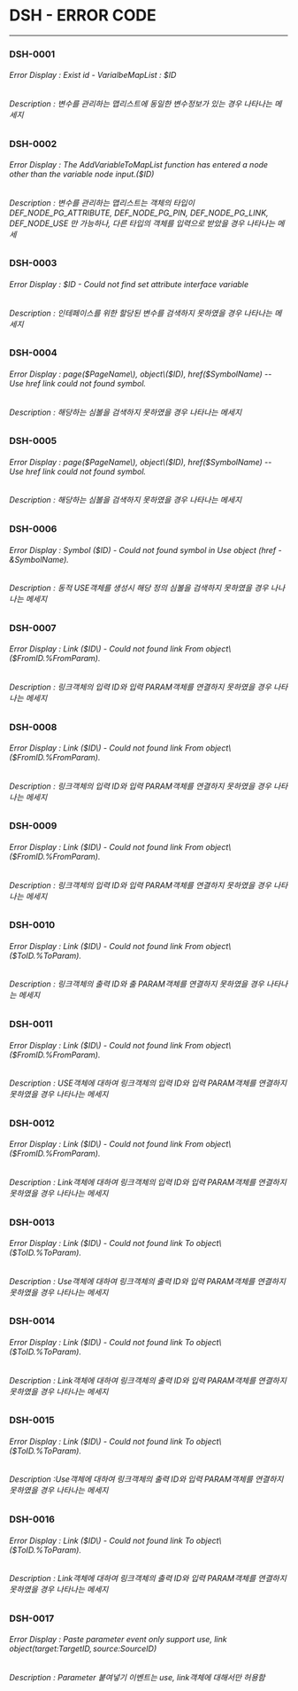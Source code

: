 # DSH - ERROR CODE

---

### DSH-0001

###### Error Display : Exist id - VarialbeMapList : $ID

###### Description : 변수를 관리하는 맵리스트에 동일한 변수정보가 있는 경우 나타나는 메세지

### DSH-0002

###### Error Display : The AddVariableToMapList function has entered a node other than the variable node input.\($ID\)

###### Description : 변수를 관리하는 맵리스트는 객체의 타입이 DEF\_NODE\_PG\_ATTRIBUTE, DEF\_NODE\_PG\_PIN, DEF\_NODE\_PG\_LINK, DEF\_NODE\_USE 만 가능하나, 다른 타입의 객체를 입력으로 받았을 경우 나타나는 메세

### DSH-0003

###### Error Display : $ID - Could not find set attribute interface variable

###### Description : 인테페이스를 위한 할당된 변수를 검색하지 못하였을 경우 나타나는 메세지

### DSH-0004

###### Error Display : page\($PageName\), object\($ID\), href\($SymbolName\) -- Use href link could not found symbol.

###### Description : 해당하는 심볼을 검색하지 못하였을 경우 나타나는 메세지

### DSH-0005

###### Error Display : page\($PageName\), object\($ID\), href\($SymbolName\) -- Use href link could not found symbol.

###### Description : 해당하는 심볼을 검색하지 못하였을 경우 나타나는 메세지

### DSH-0006

###### Error Display : Symbol \($ID\) - Could not found symbol in Use object \(href - &SymbolName\).

###### Description : 동적 USE객체를 생성시 해당 정의 심볼을 검색하지 못하였을 경우 나나나는 메세지

### DSH-0007

###### Error Display : Link \($ID\) - Could not found link From object\($FromID.%FromParam\).

###### Description : 링크객체의 입력 ID와 입력 PARAM객체를 연결하지 못하였을 경우 나타나는 메세지

### DSH-0008

###### Error Display : Link \($ID\) - Could not found link From object\($FromID.%FromParam\).

###### Description : 링크객체의 입력 ID와 입력 PARAM객체를 연결하지 못하였을 경우 나타나는 메세지

### DSH-0009

###### Error Display : Link \($ID\) - Could not found link From object\($FromID.%FromParam\).

###### Description : 링크객체의 입력 ID와 입력 PARAM객체를 연결하지 못하였을 경우 나타나는 메세지

### DSH-0010

###### Error Display : Link \($ID\) - Could not found link From object\($ToID.%ToParam\).

###### Description : 링크객체의 출력 ID와 출 PARAM객체를 연결하지 못하였을 경우 나타나는 메세지

### DSH-0011

###### Error Display : Link \($ID\) - Could not found link From object\($FromID.%FromParam\).

###### Description : USE객체에 대하여 링크객체의 입력 ID와 입력 PARAM객체를 연결하지 못하였을 경우 나타나는 메세지

### DSH-0012

###### Error Display : Link \($ID\) - Could not found link From object\($FromID.%FromParam\).

###### Description : Link객체에 대하여 링크객체의 입력 ID와 입력 PARAM객체를 연결하지 못하였을 경우 나타나는 메세지

### DSH-0013

###### Error Display : Link \($ID\) - Could not found link To object\($ToID.%ToParam\).

###### Description : Use객체에 대하여 링크객체의 출력 ID와 입력 PARAM객체를 연결하지 못하였을 경우 나타나는 메세지

### DSH-0014

###### Error Display : Link \($ID\) - Could not found link To object\($ToID.%ToParam\).

###### Description : Link객체에 대하여 링크객체의 출력 ID와 입력 PARAM객체를 연결하지 못하였을 경우 나타나는 메세지

### DSH-0015

###### Error Display : Link \($ID\) - Could not found link To object\($ToID.%ToParam\).

###### Description :Use객체에 대하여 링크객체의 출력 ID와 입력 PARAM객체를 연결하지 못하였을 경우 나타나는 메세지

### DSH-0016

###### Error Display : Link \($ID\) - Could not found link To object\($ToID.%ToParam\).

###### Description : Link객체에 대하여 링크객체의 출력 ID와 입력 PARAM객체를 연결하지 못하였을 경우 나타나는 메세지

### DSH-0017

###### Error Display : Paste parameter event only support use, link object\(target:$TargetID, source:$SourceID\)

###### Description : Parameter 붙여넣기 이벤트는 use, link객체에 대해서만 허용함





